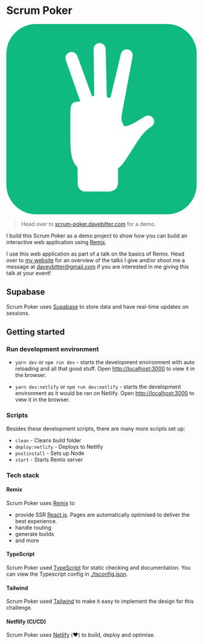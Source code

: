 # Scrum Poker

![Scrum Poker web application](docs/logo.svg)

> Head over to [scrum-poker.davebitter.com](https://scrum-poker.davebitter.com) for a demo.

I build this Scrum Poker as a demo project to show how you can build an interactive web application using [Remix](https://remix.run/docs).

I use this web application as part of a talk on the basics of Remix. Head over to [my website](https://davebitter.com) for an overview of the talks I give and/or shoot me a message at [daveybitter@gmail.com](mailto:daveybitter@gmail.com) if you are interested in me giving this talk at your event!

## Supabase
Scrum Poker uses [Supabase](https://supabase.com/) to store data and have real-time updates on sessions.

## Getting started

### Run development environment
- `yarn dev` or `npm run dev` - starts the development environment with auto reloading and all that good stuff. Open [http://localhost:3000](http://localhost:3000) to view it in the browser.

- `yarn dev:netlify` or `npm run dev:netlify` - starts the development environment as it would be ran on Netlify. Open [http://localhost:3000](http://localhost:3000) to view it in the browser.

### Scripts
Besides these development scripts, there are many more scripts set up:

* `clean` - Cleans build folder
* `deploy:netlify` - Deploys to Netlify
* `postinstall` - Sets up Node
* `start` - Starts Remix server

### Tech stack
#### Remix
Scrum Poker uses [Remix](https://remix.run/docs) to
* provide SSR [React.js](https://reactjs.org/). Pages are automatically optimised to deliver the best experience.
* handle routing
* generate builds
* and more

#### TypeScript
Scrum Poker used [TypeScript](https://www.typescriptlang.org/) for static checking and documentation. You can view the Typescript config in [./tsconfig.json](./tsconfig.json).

#### Tailwind
Scrum Poker used [Tailwind](https://tailwindcss.com/) to make it easy to implement the design for this challenge.

#### Netflify (CI/CD)
Scrum Poker uses [Netlify](https://www.netlify.com/) (♥️) to build, deploy and optimise.
